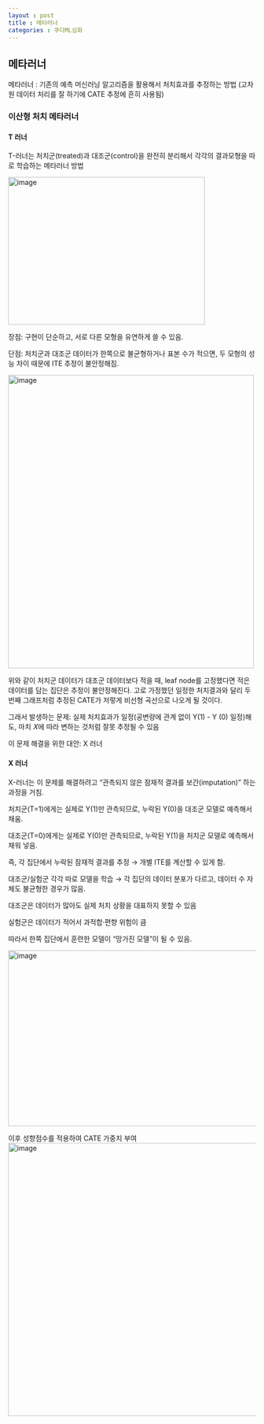 ```yaml
---
layout : post
title : 메타러너
categories : 쿠다ML심화
---
```

## 메타러너
메타러너 : 기존의 예측 머신러닝 알고리즘을 활용해서 처치효과를 추정하는 방법 (고차원 데이터 처리를 잘 하기에 CATE 추정에 흔히 사용됨)

### 이산형 처치 메타러너

#### T 러너
T-러너는 처치군(treated)과 대조군(control)을 완전히 분리해서 각각의 결과모형을 따로 학습하는 메타러너 방법

<img width="400" height="300" alt="image" src="https://github.com/user-attachments/assets/60305f62-f4c3-456a-a6ea-36e2d9f1853e" />

장점: 구현이 단순하고, 서로 다른 모형을 유연하게 쓸 수 있음.

단점: 처치군과 대조군 데이터가 한쪽으로 불균형하거나 표본 수가 적으면, 두 모형의 성능 차이 때문에 ITE 추정이 불안정해짐.

<img width="500" height="596" alt="image" src="https://github.com/user-attachments/assets/5e783ee1-566c-4edb-8211-8c86a97a3549" />

위와 같이 처치군 데이터가 대조군 데이터보다 적을 때, leaf node를 고정했다면 적은 데이터를 담는 집단은 추정이 불안정해진다. 고로 가정했던 일정한 처치결과와 달리 두번째 그래프처럼 추정된 CATE가 저렇게 비선형 곡선으로 나오게 될 것이다.

그래서 발생하는 문제: 실제 처치효과가 일정(공변량에 관계 없이 Y(1) - Y (0) 일정)해도, 마치 𝑋에 따라 변하는 것처럼 잘못 추정될 수 있음

이 문제 해결을 위한 대안: X 러너

#### X 러너
X-러너는 이 문제를 해결하려고 “관측되지 않은 잠재적 결과를 보간(imputation)” 하는 과정을 거침.

처치군(T=1)에게는 실제로 Y(1)만 관측되므로, 누락된 Y(0)을 대조군 모델로 예측해서 채움.

대조군(T=0)에게는 실제로 Y(0)만 관측되므로, 누락된 Y(1)을 처치군 모델로 예측해서 채워 넣음. 

즉, 각 집단에서 누락된 잠재적 결과를 추정 → 개별 ITE를 계산할 수 있게 함.

대조군/실험군 각각 따로 모델을 학습 → 각 집단의 데이터 분포가 다르고, 데이터 수 자체도 불균형한 경우가 많음.

대조군은 데이터가 많아도 실제 처치 상황을 대표하지 못할 수 있음

실험군은 데이터가 적어서 과적합·편향 위험이 큼

따라서 한쪽 집단에서 훈련한 모델이 “망가진 모델”이 될 수 있음.

<img width="1088" height="357" alt="image" src="https://github.com/user-attachments/assets/7fe9e862-7c48-4647-aa0c-93da484a5e1a" />

이후 성향점수를 적용하여 CATE 가중치 부여
<img width="792" height="555" alt="image" src="https://github.com/user-attachments/assets/a2bfc67f-e91a-4d59-9c3a-cdbe389809ab" />


